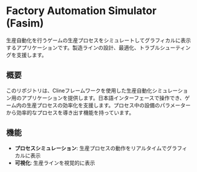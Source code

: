 # Factory Automation Simulator (Fasim)

生産自動化を行うゲームの生産プロセスをシミュレートしてグラフィカルに表示するアプリケーションです。製造ラインの設計、最適化、トラブルシューティングを支援します。

## 概要

このリポジトリは、Clineフレームワークを使用した生産自動化シミュレーション用のアプリケーションを提供します。日本語インターフェースで操作でき、ゲーム内の生産プロセスの効率化を支援します。プロセス中の設備のパラメーターから効率的なプロセスを導き出す機能を持っています。

## 機能

- **プロセスシミュレーション**: 生産プロセスの動作をリアルタイムでグラフィカルに表示
- **可視化**: 生産ラインを視覚的に表示
